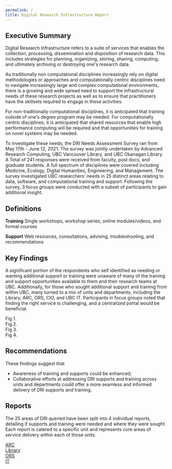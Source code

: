 ```yaml
---
permalink: /
title: Digital Research Infrastructure Report
---
```


## Executive Summary

Digital Research Infrastructure refers to a suite of services that enables the collection, processing, dissemination and disposition of research data. This includes strategies for planning, organizing, storing, sharing, computing, and ultimately archiving or destroying one's research data.

As traditionally non computational disciplines increasingly rely on digital methodologies or approaches and computationally centric disciplines need to navigate increasingly large and complex computational environments, there is a growing and wide spread need to support the infrastructural needs of these research projects as well as to ensure that practitioners have the skillsets required to engage in these activities.

For non-traditionally computational disciplines, it is anticipated that training outside of one's degree program may be needed. For computationally centric disciplines, it is anticipated that shared resources that enable high performance computing will be required and that opportunities for training on novel systems may be needed.

To investigate these needs, the DRI Needs Assessment Survey ran from May 17th - June 12, 2021. The survey was jointly undertaken by Advanced Research Computing, UBC Vancouver Library, and UBC Okanagan Library. A Total of 241 responses were received from faculty, post docs, and graduate students. A full spectrum of disciplines were covered including Medicine, Ecology, Digital Humanities, Engineering, and Management. The survey investigated UBC researchers' needs in 25 distinct areas relating to data, software, and computational training and support. Following the survey, 3 focus groups were conducted with a subset of participants to gain additional insight.

## Definitions

**Training** Single workshops, workshop series, online modules/videos, and formal courses

**Support** Web resources, consultations, advising, troubleshooting, and recommendations

## Key Findings

A significant portion of the respondents who self identified as needing or wanting additional support or training were unaware of many of the training and support opportunities available to them and their research teams at UBC. Additionally, for those who sought additional support and training from within UBC, many turned to a mix of units and departments, including the Library, ARC, ORS, CIO, and UBC IT. Participants in focus groups noted that finding the right service is challenging, and a centralized portal would be beneficial.

<div class="figure">Fig 1.</div>

<div class="figure">Fig 2.</div>

<div class="figure">Fig 3.</div>

<div class="figure">Fig 4.</div>

## Recommendations

These findings suggest that

* Awareness of training and supports could be enhanced;
* Collaborative efforts at addressing DRI supports and training across units and departments could offer a more seamless and informed delivery of DRI supports and training.

## Reports

The 25 areas of DRI queried have been split into 4 individual reports, detailing if supports and training were needed and where they were sought. Each report is catered to a specific unit and represents core areas of service delivery within each of those units. 

<div class="reportButton arc">
  <a href="arc.html">ARC</a>
</div>

<div class="reportButton library">
  <a href="library.html">Library</a>
</div>
 
<div class="reportButton ors">
  <a href="ors.html">ORS</a>
</div>

<div class="reportButton it">
  <a href="it.html">IT</a>
</div>

